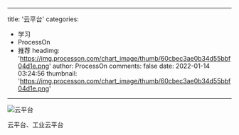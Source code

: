 
---
title: '云平台'
categories: 
 - 学习
 - ProcessOn
 - 推荐
headimg: 'https://img.processon.com/chart_image/thumb/60cbec3ae0b34d55bbf04d1e.png'
author: ProcessOn
comments: false
date: 2022-01-14 03:24:56
thumbnail: 'https://img.processon.com/chart_image/thumb/60cbec3ae0b34d55bbf04d1e.png'
---

<div>   
<img class="thumb" alt="云平台" src="https://img.processon.com/chart_image/thumb/60cbec3ae0b34d55bbf04d1e.png" referrerpolicy="no-referrer">
<p>云平台、工业云平台</p>  
</div>
            